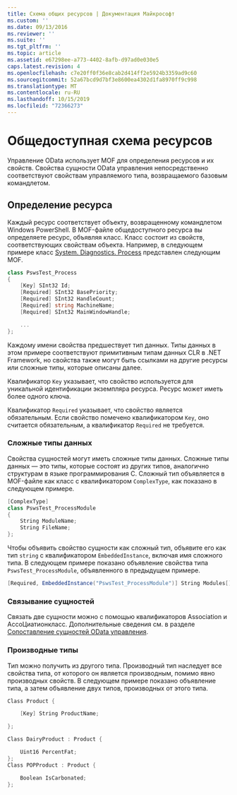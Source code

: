 ```yaml
---
title: Схема общих ресурсов | Документация Майкрософт
ms.custom: ''
ms.date: 09/13/2016
ms.reviewer: ''
ms.suite: ''
ms.tgt_pltfrm: ''
ms.topic: article
ms.assetid: e67298ee-a773-4402-8afb-d97ad0e030e5
caps.latest.revision: 4
ms.openlocfilehash: c7e20ff0f36e8cab2d414ff2e5924b3359ad9c60
ms.sourcegitcommit: 52a67bcd9d7bf3e8600ea4302d1fa8970ff9c998
ms.translationtype: MT
ms.contentlocale: ru-RU
ms.lasthandoff: 10/15/2019
ms.locfileid: "72366273"
---
```

# <a name="public-resource-schema"></a>Общедоступная схема ресурсов

Управление OData использует MOF для определения ресурсов и их свойств. Свойства сущности OData управления непосредственно соответствуют свойствам управляемого типа, возвращаемого базовым командлетом.

## <a name="defining-a-resource"></a>Определение ресурса

Каждый ресурс соответствует объекту, возвращенному командлетом Windows PowerShell. В MOF-файле общедоступного ресурса вы определяете ресурс, объявляя класс. Класс состоит из свойств, соответствующих свойствам объекта. Например, в следующем примере класс [System. Diagnostics. Process](/dotnet/api/System.Diagnostics.Process) представлен следующим MOF.

```csharp
class PswsTest_Process
{
    [Key] SInt32 Id;
    [Required] SInt32 BasePriority;
    [Required] SInt32 HandleCount;
    [Required] string MachineName;
    [Required] SInt32 MainWindowHandle;

    ...
};
```

Каждому имени свойства предшествует тип данных. Типы данных в этом примере соответствуют примитивным типам данных CLR в .NET Framework, но свойства также могут быть ссылками на другие ресурсы или сложные типы, которые описаны далее.

Квалификатор `Key` указывает, что свойство используется для уникальной идентификации экземпляра ресурса. Ресурс может иметь более одного ключа.

Квалификатор `Required` указывает, что свойство является обязательным. Если свойство помечено квалификатором `Key`, оно считается обязательным, а квалификатор `Required` не требуется.

### <a name="complex-data-types"></a>Сложные типы данных

Свойства сущностей могут иметь сложные типы данных. Сложные типы данных — это типы, которые состоят из других типов, аналогично структурам в языке программирования C. Сложный тип объявляется в MOF-файле как класс с квалификатором `ComplexType`, как показано в следующем примере.

```csharp
[ComplexType]
class PswsTest_ProcessModule
{
    String ModuleName;
    String FileName;
};
```

Чтобы объявить свойство сущности как сложный тип, объявите его как тип `string` с квалификатором `EmbeddedInstance`, включая имя сложного типа. В следующем примере показано объявление свойства типа `PswsTest_ProcessModule`, объявленного в предыдущем примере.

```csharp
[Required, EmbeddedInstance("PswsTest_ProcessModule")] String Modules[];
```

### <a name="associating-entities"></a>Связывание сущностей

Связать две сущности можно с помощью квалификаторов Association и АссоЦиатионкласс. Дополнительные сведения см. в разделе [Сопоставление сущностей OData управления](./associating-management-odata-entities.md).

### <a name="derived-types"></a>Производные типы

Тип можно получить из другого типа. Производный тип наследует все свойства типа, от которого он является производным, помимо явно производных свойств. В следующем примере показано объявление типа, а затем объявление двух типов, производных от этого типа.

```csharp
Class Product {

    [Key] String ProductName;

};

Class DairyProduct : Product {

    Uint16 PercentFat;
};
Class POPProduct : Product {

    Boolean IsCarbonated;
};
```